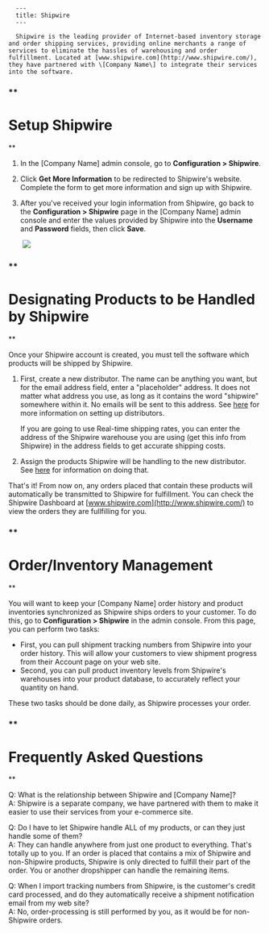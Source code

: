 
      ---
      title: Shipwire
      ---

      Shipwire is the leading provider of Internet-based inventory storage and order shipping services, providing online merchants a range of services to eliminate the hassles of warehousing and order fulfillment. Located at [www.shipwire.com](http://www.shipwire.com/), they have partnered with \[Company Name\] to integrate their services into the software.

### **

Setup Shipwire
==============

**

1.  In the \[Company Name\] admin console, go to **Configuration > Shipwire**.  
      
    
2.  Click **Get More Information** to be redirected to Shipwire's website. Complete the form to get more information and sign up with Shipwire.  
      
    
3.  After you've received your login information from Shipwire, go back to the **Configuration > Shipwire** page in the \[Company Name\] admin console and enter the values provided by Shipwire into the **Username** and **Password** fields, then click **Save**.  
      
     ![](images/1415826997340.png)

  

### **

Designating Products to be Handled by Shipwire
==============================================

**

Once your Shipwire account is created, you must tell the software which products will be shipped by Shipwire.

1.  First, create a new distributor. The name can be anything you want, but for the email address field, enter a "placeholder" address. It does not matter what address you use, as long as it contains the word "shipwire" somewhere within it. No emails will be sent to this address. See [here](default.aspx?pageid=manage_distributors) for more information on setting up distributors.  
      
    If you are going to use Real-time shipping rates, you can enter the address of the Shipwire warehouse you are using (get this info from Shipwire) in the address fields to get accurate shipping costs.  
      
    
2.  Assign the products Shipwire will be handling to the new distributor. See [here](default.aspx?pageid=manage_distributors) for information on doing that. 

That's it! From now on, any orders placed that contain these products will automatically be transmitted to Shipwire for fulfillment. You can check the Shipwire Dashboard at [www.shipwire.com](http://www.shipwire.com/) to view the orders they are fullfilling for you.

### **

Order/Inventory Management
==========================

**

You will want to keep your \[Company Name\] order history and product inventories synchronized as Shipwire ships orders to your customer. To do this, go to **Configuration > Shipwire** in the admin console. From this page, you can perform two tasks:

*   First, you can pull shipment tracking numbers from Shipwire into your order history. This will allow your customers to view shipment progress from their Account page on your web site.
*   Second, you can pull product inventory levels from Shipwire's warehouses into your product database, to accurately reflect your quantity on hand.

These two tasks should be done daily, as Shipwire processes your order.

### **

Frequently Asked Questions
==========================

**

Q: What is the relationship between Shipwire and \[Company Name\]?   
A: Shipwire is a separate company, we have partnered with them to make it easier to use their services from your e-commerce site.   
  
Q: Do I have to let Shipwire handle ALL of my products, or can they just handle some of them?   
A: They can handle anywhere from just one product to everything. That's totally up to you. If an order is placed that contains a mix of Shipwire and non-Shipwire products, Shipwire is only directed to fulfill their part of the order. You or another dropshipper can handle the remaining items.   
  
Q: When I import tracking numbers from Shipwire, is the customer's credit card processed, and do they automatically receive a shipment notification email from my web site?   
A: No, order-processing is still performed by you, as it would be for non-Shipwire orders.
      